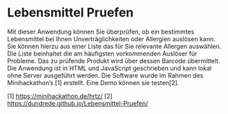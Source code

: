 # Lebensmittel Pruefen
 
Mit dieser Anwendung können Sie überprüfen, ob ein bestimmtes Lebensmittel bei Ihnen Unverträglichkeiten oder Allergien auslösen kann. Sie können hierzu aus einer Liste das für Sie relevante Allergen auswählen. Die Liste beinhaltet die am häufigsten vorkommenden Auslöser für Probleme. Das zu prüfende Produkt wird über dessen Barcode übermittelt. Die Anwendung ist in HTML und JavaScript geschrieben und kann lokal ohne Server ausgeführt werden. Die Software wurde im Rahmen des Minihackathon’s [1] erstellt.
Eine Demo können sie testen[2].


[1] https://minihackathon.de/hrtz/ 
[2] https://dundrede.github.io/Lebensmittel-Pruefen/

